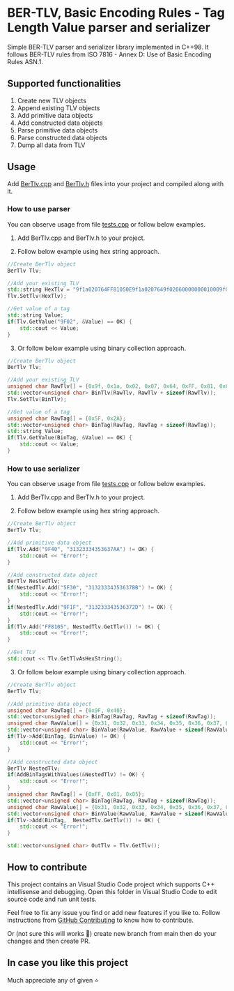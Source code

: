 # BER-TLV, Basic Encoding Rules - Tag Length Value parser and serializer
Simple BER-TLV parser and serializer library implemented in C++98. It follows BER-TLV rules from ISO 7816 - Annex D: Use of Basic Encoding Rules ASN.1.


## Supported functionalities
1. Create new TLV objects
2. Append existing TLV objects
3. Add primitive data objects
4. Add constructed data objects
5. Parse primitive data objects
6. Parse constructed data objects
7. Dump all data from TLV


## Usage
Add [BerTlv.cpp](https://github.com/huckor/BER-TLV/blob/master/src/BerTlv.cpp) and [BerTlv.h](https://github.com/huckor/BER-TLV/blob/master/src/BerTlv.h) files into your project and compiled along with it.


### How to use parser
You can observe usage from file [tests.cpp](https://github.com/huckor/BER-TLV/blob/master/src/tests.cpp) or follow below examples.

1. Add BerTlv.cpp and BerTlv.h to your project.

2. Follow below example using hex string approach.
```cpp
//Create BerTlv object
BerTlv Tlv;

//Add your existing TLV
std::string HexTlv = "9f1a020764FF81050E9f1a0207649f02060000000010009f02060000000010005f2a020764";
Tlv.SetTlv(HexTlv);

//Get value of a tag
std::string Value;
if(Tlv.GetValue("9F02", &Value) == OK) {
    std::cout << Value;
}
```

3. Or follow below example using binary collection approach.
```cpp
//Create BerTlv object
BerTlv Tlv;

//Add your existing TLV
unsigned char RawTlv[] = {0x9f, 0x1a, 0x02, 0x07, 0x64, 0xFF, 0x81, 0x05, 0x0E, 0x9f, 0x1a, 0x02, 0x07, 0x64, 0x9f, 0x02, 0x06, 0x00, 0x00, 0x00, 0x00, 0x10, 0x00, 0x9f, 0x02, 0x06, 0x00, 0x00, 0x00, 0x00, 0x10, 0x00, 0x5f, 0x2a, 0x02, 0x07, 0x64}; 
std::vector<unsigned char> BinTlv(RawTlv, RawTlv + sizeof(RawTlv));
Tlv.SetTlv(BinTlv);

//Get value of a tag
unsigned char RawTag[] = {0x5F, 0x2A};
std::vector<unsigned char> BinTag(RawTag, RawTag + sizeof(RawTag));
std::string Value;
if(Tlv.GetValue(BinTag, &Value) == OK) {
    std::cout << Value;
}
```


### How to use serializer
You can observe usage from file [tests.cpp](https://github.com/huckor/BER-TLV/blob/master/src/tests.cpp) or follow below examples.

1. Add BerTlv.cpp and BerTlv.h to your project.

2. Follow below example using hex string approach.
```cpp
//Create BerTlv object
BerTlv Tlv;

//Add primitive data object
if(Tlv.Add("9F40", "31323334353637AA") != OK) {
    std::cout << "Error!";
}

//Add constructed data object
BerTlv NestedTlv;
if(NestedTlv.Add("5F30", "31323334353637BB") != OK) {
    std::cout << "Error!";
}
if(NestedTlv.Add("9F1F", "313233343536372D") != OK) {
    std::cout << "Error!";
}
if(Tlv.Add("FF8105", NestedTlv.GetTlv()) != OK) {
    std::cout << "Error!";
}

//Get TLV
std::cout << Tlv.GetTlvAsHexString();
```

3. Or follow below example using binary collection approach.
```cpp
//Create BerTlv object
BerTlv Tlv;

//Add primitive data object
unsigned char RawTag[] = {0x9F, 0x40};
std::vector<unsigned char> BinTag(RawTag, RawTag + sizeof(RawTag));
unsigned char RawValue[] = {0x31, 0x32, 0x33, 0x34, 0x35, 0x36, 0x37, 0xAA};
std::vector<unsigned char> BinValue(RawValue, RawValue + sizeof(RawValue));
if(Tlv->Add(BinTag, BinValue) != OK) {
    std::cout << "Error!";
}

//Add constructed data object
BerTlv NestedTlv;
if(AddBinTagsWithValues(&NestedTlv) != OK) {
    std::cout << "Error!";
}
unsigned char RawTag[] = {0xFF, 0x81, 0x05};
std::vector<unsigned char> BinTag(RawTag, RawTag + sizeof(RawTag));
unsigned char RawValue[] = {0x31, 0x32, 0x33, 0x34, 0x35, 0x36, 0x37, 0xAA};
std::vector<unsigned char> BinValue(RawValue, RawValue + sizeof(RawValue));
if(Tlv->Add(BinTag,  NestedTlv.GetTlv()) != OK) {
    std::cout << "Error!";
}

std::vector<unsigned char> OutTlv = Tlv.GetTlv();
```


## How to contribute
This project contains an Visual Studio Code project which supports C++ intellisense and debugging. Open this folder in Visual Studio Code to edit source code and run unit tests.

Feel free to fix any issue you find or add new features if you like to. Follow instructions from [GitHub Contributing](https://gist.github.com/MarcDiethelm/7303312) to know how to contribute. 

Or (not sure this will works :shrug:) create new branch from main then do your changes and then create PR.


## In case you like this project
Much appreciate any of given :star: